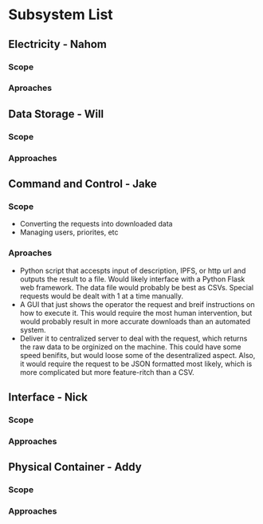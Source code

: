 # Subsystem List

## Electricity - Nahom

### Scope

### Aproaches

## Data Storage - Will

### Scope

### Approaches

## Command and Control - Jake 

### Scope

- Converting the requests into downloaded data
- Managing users, priorites, etc

### Aproaches

- Python script that accespts input of description, IPFS, or http url
  and outputs the result to a file. Would likely interface with a
  Python Flask web framework. The data file would probably be best as
  CSVs. Special requests would be dealt with 1 at a time manually.
- A GUI that just shows the operator the request and breif
  instructions on how to execute it. This would require the most human
  intervention, but would probably result in more accurate downloads
  than an automated system.
- Deliver it to centralized server to deal with the request, which
  returns the raw data to be orginized on the machine. This could have
  some speed benifits, but would loose some of the desentralized
  aspect. Also, it would require the request to be JSON formatted most
  likely, which is more complicated but more feature-ritch than a CSV.

## Interface - Nick

### Scope

### Approaches

## Physical Container - Addy

### Scope

### Approaches
